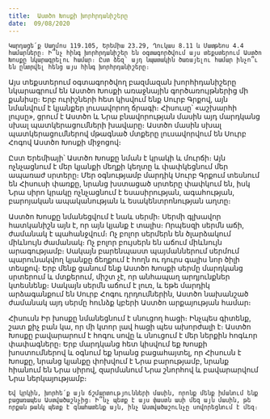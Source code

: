 ```yaml
---
title:  Աստծո Խոսքի խորհրդանիշերը
date:  09/08/2020
---
```


`Կարդացե՛ք Սաղմոս 119.105, Երեմիա 23.29, Ղուկաս 8.11 և Մատթեոս 4.4 համարները։ Ի՞նչ հինգ խորհրդանիշեր են օգտագործվում այս տեքստերում Աստծո Խոսքը նկարագրելու համար։ Ըստ ձեզ՝ այդ նպատակին ծառայելու համար ինչո՞ւ են ընտրվել հենց այս հինգ խորհրդանիշերը։`

Այս տեքստերում օգտագործվող բազմազան խորհիդանիշերը նկարագրում են Աստծո Խոսքի առաջնային գործառույթներից մի քանիսը։ Երբ ուրիշների հետ կիսվում ենք Սուրբ Գրքով, այն նմանվում է կյանքեր լուսավորող ճրագի։ Հիսուսը՝ «աշխարհի լույսը», ցրում է Աստծո և Նրա բնավորության մասին այդ մարդկանց սխալ պատկերացումների խավարը։ Աստծո մասին սխալ պատկերացումներով մթագնած մտքերը լուսավորվում են Սուրբ Հոգով Աստծո Խոսքի միջոցով։

Ըստ Երեմիայի՝ Աստծո Խոսքը նման է կրակի և մուրճի։ Այն ոչնչացնում է մեր կյանքի մեղքի կեղտը և փափկեցնում մեր ապառաժ սրտերը։ Մեր օգնությամբ մարդիկ Սուրբ Գրքում տեսնում են Հիսուսի փառքը, նրանց խստացած սրտերը փափկում են, իսկ Նրա սիրո կրակը ոչնչացնում է եսասիրության, ագահության, բարոյական ապականության և եսակենտրոնության աղտը։

Աստծո Խոսքը նմանեցվում է նաև սերմի։ Սերմի գլխավոր հատկանիշն այն է, որ այն կյանք է տալիս։ Որպեսզի սերմն աճի, ժամանակ է պահանջվում։ Ոչ բոլոր սերմերն են ծլարձակում միևնույն ժամանակ։ Ոչ բոլոր բույսերն են աճում միևնույն արագությամբ։ Սակայն բարենպաստ պայմաններում սերմում պարունակվող կյանքը ճեղքում է հողն ու դուրս գալիս նոր ծիլի տեսքով։ Երբ մենք ցանում ենք Աստծո Խոսքի սերմը մարդկանց սրտերում և մտքերում, միշտ չէ, որ անհապաղ արդյունքներ կտեսնենք։ Սակայն սերմն աճում է լուռ, և եթե մարդիկ արձագանքում են Սուրբ Հոգու դրդումներին, Աստծո նախանշած ժամանակ այդ սերմը հունձք կբերի Աստծո արքայության համար։

Հիսուսն Իր խոսքը նմանեցնում է սնուցող հացի։ Ինչպես գիտենք, շատ քիչ բան կա, որ մի կտոր լավ հացի պես ախորժալի է։ Աստծո Խոսքը բավարարում է հոգու սովը և սնուցում է մեր ներքին հոգևոր փափագները։ Երբ մարդկանց հետ կիսվում եք Խոսքի խոստումներով և օգնում եք նրանց բացահայտել, որ Հիսուսն է Խոսքը, նրանց կյանքը փոխվում է Նրա բարությամբ, նրանք հիանում են Նրա սիրով, զարմանում Նրա շնորհով և բավարարվում Նրա ներկայությամբ։

`Եվ կրկին, խորհե՛ք այն ճշմարտությունների մասին, որոնք մենք իմանում ենք բացառապես Աստվածաշնչից։ Ի՞նչ պետք է այս փաստն ասի մեզ այն մասին, թե որքան թանկ պետք է գնահատենք այն, ինչ Աստվածաշունչը սովորեցնում է մեզ։`